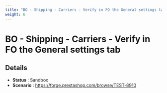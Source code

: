 ```yaml
---
title: "BO - Shipping - Carriers - Verify in FO the General settings tab"
weight: 6
---
```


# BO - Shipping - Carriers - Verify in FO the General settings tab
## Details
* **Status** : Sandbox
* **Scenario** : https://forge.prestashop.com/browse/TEST-8910

